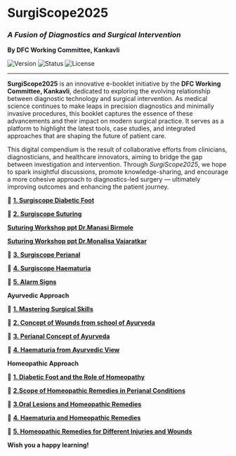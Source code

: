 
# SurgiScope2025  
### *A Fusion of Diagnostics and Surgical Intervention*  
**By DFC Working Committee, Kankavli**

![Version](https://img.shields.io/badge/version-1.0-blue.svg)
![Status](https://img.shields.io/badge/status-active-brightgreen)
![License](https://img.shields.io/badge/license-CC%20BY--NC--SA%204.0-lightgrey.svg)

---

**SurgiScope2025** is an innovative e-booklet initiative by the **DFC Working Committee, Kankavli**, dedicated to exploring the evolving relationship between diagnostic technology and surgical intervention. As medical science continues to make leaps in precision diagnostics and minimally invasive procedures, this booklet captures the essence of these advancements and their impact on modern surgical practice. It serves as a platform to highlight the latest tools, case studies, and integrated approaches that are shaping the future of patient care.

This digital compendium is the result of collaborative efforts from clinicians, diagnosticians, and healthcare innovators, aiming to bridge the gap between investigation and intervention. Through *SurgiScope2025*, we hope to spark insightful discussions, promote knowledge-sharing, and encourage a more cohesive approach to diagnostics-led surgery — ultimately improving outcomes and enhancing the patient journey.



📂  **[1. Surgiscope Diabetic Foot](https://github.com/knkworkingcommittee/SurgiScope2025/blob/main/1.%20Surgiscope%20Diabetic%20Foot.pdf)**


📂  **[2. Surgiscope Suturing](https://github.com/knkworkingcommittee/SurgiScope2025/blob/main/2.%20Surgiscope%20Suturing.pdf)**


  **[Suturing Workshop ppt Dr.Manasi Birmole](https://github.com/knkworkingcommittee/SurgiScope2025/blob/main/Suturing%20Workshop%20Manasi.pptx)**
  
  **[Suturing Workshop ppt Dr.Monalisa Vajaratkar](https://github.com/knkworkingcommittee/SurgiScope2025/blob/main/Suturing%20Workshop%20Presentation.pptx)**
  

📂  **[3. Surgiscope Perianal](https://github.com/knkworkingcommittee/SurgiScope2025/blob/main/3.%20Surgoscope%20Perianal.pdf)**


📂  **[4. Surgiscope Haematuria](https://github.com/knkworkingcommittee/SurgiScope2025/blob/main/4.%20Surgiscope%20Hematuria.pdf)**


📂  **[5. Alarm Signs](https://github.com/knkworkingcommittee/SurgiScope2025/blob/main/5.%20Alarm%20Signs.pdf)**



**Ayurvedic Approach**



📂  **[1. Mastering Surgical Skills](https://github.com/knkworkingcommittee/SurgiScope2025/blob/main/1.%20Mastering%20Surgical%20Skills.pdf)**


📂  **[2. Concept of Wounds from school of Ayurveda](https://github.com/knkworkingcommittee/SurgiScope2025/blob/main/2.%20Concepts%20of%20wound%20from%20school%20of%20Ayurveda.pdf)**


📂  **[3. Perianal Concept of Ayurveda](https://github.com/knkworkingcommittee/SurgiScope2025/blob/main/3.%20Perianal%20concepts%20ayurveda.pdf)**


📂  **[4. Haematuria from Ayurvedic View](https://github.com/knkworkingcommittee/SurgiScope2025/blob/main/4.%20Heamaturia%20from%20Ayurvedic%20view.pdf)**




**Homeopathic Approach**


📂  **[1. Diabetic Foot and the Role of Homeopathy](https://github.com/knkworkingcommittee/SurgiScope2025/blob/main/1.%20Diabetic%20Foot%20and%20the%20Role%20of%20Homeopathy.pdf)**


📂  **[2.Scope of Homeopathic Remedies in Perianal Conditions](https://github.com/knkworkingcommittee/SurgiScope2025/blob/main/2.%20Scope%20of%20Homeopathic%20Remedies%20in%20Perianal%20Conditions.pdf)**


📂  **[3.Oral Lesions and Homeopathic Remedies](https://github.com/knkworkingcommittee/SurgiScope2025/blob/main/3.%20Oral%20Lesions%20and%20Homeopathic%20Remedies.pdf)**


📂  **[4. Haematuria and Homeopathic Remedies](https://github.com/knkworkingcommittee/SurgiScope2025/blob/main/4.%20Haematuria%20and%20Homeopathic%20Remedies.pdf)**


📂  **[5. Homeopathic Remedies for Different Injuries and Wounds](https://github.com/knkworkingcommittee/SurgiScope2025/blob/main/5.%20Homeopathic%20Remedies%20for%20Different%20Injuries%20and%20Wounds.pdf)**


**Wish you a happy learning!**

